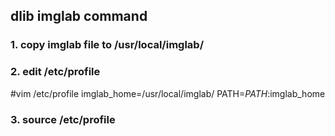 ## dlib imglab command 
### 1. copy imglab file to /usr/local/imglab/           
### 2. edit /etc/profile
#vim /etc/profile
imglab_home=/usr/local/imglab/
PATH=$PATH:$imglab_home
### 3. source /etc/profile
